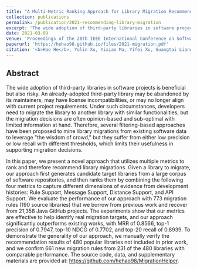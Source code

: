 ```yaml
---
title: "A Multi-Metric Ranking Approach for Library Migration Recommendations"
collection: publications
permalink: /publication/2021-recommending-library-migration
excerpt: 'The wide adoption of third-party libraries in software projects is beneficial but also risky. An already-adopted third-party library may be abandoned by its maintainers, may have license incompatibilities, or may no longer align with current project requirements. Under such circumstances, developers need to migrate the library to another library with similar functionalities, but the migration decisions are often opinion-based and sub-optimal with limited information at hand. Therefore, several filtering-based approaches have been proposed to mine library migrations from existing software data to leverage "the wisdom of crowd," but they suffer from either low precision or low recall with different thresholds, which limits their usefulness in supporting migration decisions. In this paper, we present a novel approach that utilizes multiple metrics to rank and therefore recommend library migrations. Given a library to migrate, our approach first generates candidate target libraries from a large corpus of software repositories, and then ranks them by combining the following four metrics to capture different dimensions of evidence from development histories: Rule Support, Message Support, Distance Support, and API Support. We evaluate the performance of our approach with 773 migration rules (190 source libraries) that we borrow from previous work and recover from 21,358 Java GitHub projects. The experiments show that our metrics are effective to help identify real migration targets, and our approach significantly outperforms existing works, with MRR of 0.8566, top-1 precision of 0.7947, top-10 NDCG of 0.7702, and top-20 recall of 0.8939. To demonstrate the generality of our approach, we manually verify the recommendation results of 480 popular libraries not included in prior work, and we confirm 661 new migration rules from 231 of the 480 libraries with comparable performance. The source code, data, and supplementary materials are provided at: https://github.com/hehao98/MigrationHelper.'
date: 2021-03-09
venue: 'Proceedings of the 28th IEEE International Conference on Software Analysis, Evolution and Reengineering (SANER 2021)'
paperurl: 'https://hehao98.github.io/files/2021-migration.pdf'
citation: '<b>Hao He</b>, Yulin Xu, Yixiao Ma, Yifei Xu, Guangtai Liang and Minghui Zhou. A Multi-Metric Ranking Approach for Library Migration Recommendations. Proceedings of the 28th IEEE International Conference on Software Analysis, Evolution and Reengineering (SANER 2021). Acceptance Rate: 25.5% (42/165). <a href="https://hehao98.github.io/files/2021-migration.pdf" target="_blank">PDF</a>. <a href="https://hehao98.github.io/files/2021-migration.pptx" target="_blank">Slides</a>. <a href="https://github.com/hehao98/MigrationHelper/blob/master/PAPER-CHINESE.pdf" target="_blank">中文版</a>.'
---
```


## Abstract

The wide adoption of third-party libraries in software projects is beneficial but also risky. An already-adopted third-party library may be abandoned by its maintainers, may have license incompatibilities, or may no longer align with current project requirements. Under such circumstances, developers need to migrate the library to another library with similar functionalities, but the migration decisions are often opinion-based and sub-optimal with limited information at hand. Therefore, several filtering-based approaches have been proposed to mine library migrations from existing software data to leverage "the wisdom of crowd," but they suffer from either low precision or low recall with different thresholds, which limits their usefulness in supporting migration decisions.

In this paper, we present a novel approach that utilizes multiple metrics to rank and therefore recommend library migrations. Given a library to migrate, our approach first generates candidate target libraries from a large corpus of software repositories, and then ranks them by combining the following four metrics to capture different dimensions of evidence from development histories: Rule Support, Message Support, Distance Support, and API Support. We evaluate the performance of our approach with 773 migration rules (190 source libraries) that we borrow from previous work and recover from 21,358 Java GitHub projects. The experiments show that our metrics are effective to help identify real migration targets, and our approach significantly outperforms existing works, with MRR of 0.8566, top-1 precision of 0.7947, top-10 NDCG of 0.7702, and top-20 recall of 0.8939. To demonstrate the generality of our approach, we manually verify the recommendation results of 480 popular libraries not included in prior work, and we confirm 661 new migration rules from 231 of the 480 libraries with comparable performance. The source code, data, and supplementary materials are provided at: https://github.com/hehao98/MigrationHelper.


